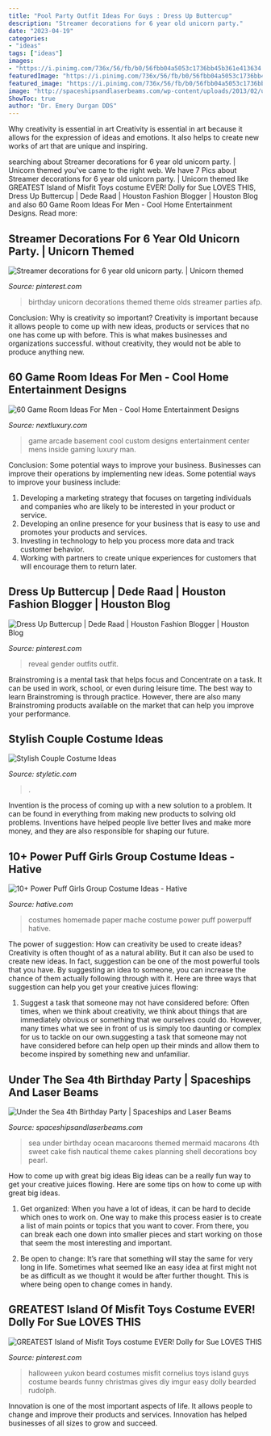 ```yaml
---
title: "Pool Party Outfit Ideas For Guys : Dress Up Buttercup"
description: "Streamer decorations for 6 year old unicorn party."
date: "2023-04-19"
categories:
- "ideas"
tags: ["ideas"]
images:
- "https://i.pinimg.com/736x/56/fb/b0/56fbb04a5053c1736bb45b361e413634.jpg"
featuredImage: "https://i.pinimg.com/736x/56/fb/b0/56fbb04a5053c1736bb45b361e413634.jpg"
featured_image: "https://i.pinimg.com/736x/56/fb/b0/56fbb04a5053c1736bb45b361e413634.jpg"
image: "http://spaceshipsandlaserbeams.com/wp-content/uploads/2013/02/under-the-sea-birthday-party-food-macaroons-648x975.jpg"
ShowToc: true
author: "Dr. Emery Durgan DDS"
---
```



Why creativity is essential in art
Creativity is essential in art because it allows for the expression of ideas and emotions. It also helps to create new works of art that are unique and inspiring.

	

		
searching about Streamer decorations for 6 year old unicorn party. | Unicorn themed you've came to the right web. We have 7 Pics about Streamer decorations for 6 year old unicorn party. | Unicorn themed like GREATEST Island of Misfit Toys costume EVER! Dolly for Sue LOVES THIS, Dress Up Buttercup | Dede Raad | Houston Fashion Blogger | Houston Blog and also 60 Game Room Ideas For Men - Cool Home Entertainment Designs. Read more:
		
    
## Streamer Decorations For 6 Year Old Unicorn Party. | Unicorn Themed

<img loading=lazy src="https://i.pinimg.com/736x/d9/3b/a5/d93ba57304cabc16df55e5c770348008.jpg" onerror="this.onerror=null;this.src='https://tse1.mm.bing.net/th?id=OIP.9Sh2qZwIjX14Dbz9tkLGnwHaMS&amp;pid=15.1';" alt="Streamer decorations for 6 year old unicorn party. | Unicorn themed">

_Source: pinterest.com_

>birthday unicorn decorations themed theme olds streamer parties afp. 

	

Conclusion: Why is creativity so important?
Creativity is important because it allows people to come up with new ideas, products or services that no one has come up with before. This is what makes businesses and organizations successful. without creativity, they would not be able to produce anything new.

    
## 60 Game Room Ideas For Men - Cool Home Entertainment Designs

<img loading=lazy src="http://nextluxury.com/wp-content/uploads/custom-basement-arcade-mens-game-room-ideas.jpg" onerror="this.onerror=null;this.src='https://tse1.mm.bing.net/th?id=OIP.ZD759jIoB-J-3CPaoaGRIAHaFQ&amp;pid=15.1';" alt="60 Game Room Ideas For Men - Cool Home Entertainment Designs">

_Source: nextluxury.com_

>game arcade basement cool custom designs entertainment center mens inside gaming luxury man. 

	

Conclusion: Some potential ways to improve your business.
Businesses can improve their operations by implementing new ideas. Some potential ways to improve your business include:
1. Developing a marketing strategy that focuses on targeting individuals and companies who are likely to be interested in your product or service.
2. Developing an online presence for your business that is easy to use and promotes your products and services.
3. Investing in technology to help you process more data and track customer behavior.
4. Working with partners to create unique experiences for customers that will encourage them to return later.

    
## Dress Up Buttercup | Dede Raad | Houston Fashion Blogger | Houston Blog

<img loading=lazy src="https://i.pinimg.com/736x/56/fb/b0/56fbb04a5053c1736bb45b361e413634.jpg" onerror="this.onerror=null;this.src='https://tse3.mm.bing.net/th?id=OIP.WZraEUDmWME58C2J_hXlawHaLF&amp;pid=15.1';" alt="Dress Up Buttercup | Dede Raad | Houston Fashion Blogger | Houston Blog">

_Source: pinterest.com_

>reveal gender outfits outfit. 

	

Brainstroming is a mental task that helps focus and Concentrate on a task. It can be used in work, school, or even during leisure time. The best way to learn Brainstroming is through practice. However, there are also many Brainstroming products available on the market that can help you improve your performance.

    
## Stylish Couple Costume Ideas

<img loading=lazy src="https://www.styletic.com/wp-content/uploads/2015/10/3-couple-costume-ideas.jpg" onerror="this.onerror=null;this.src='https://tse3.mm.bing.net/th?id=OIP.xcecg7EuQVZWZexRorf7ewHaNK&amp;pid=15.1';" alt="Stylish Couple Costume Ideas">

_Source: styletic.com_

>. 

	

Invention is the process of coming up with a new solution to a problem. It can be found in everything from making new products to solving old problems. Inventions have helped people live better lives and make more money, and they are also responsible for shaping our future.

    
## 10+ Power Puff Girls Group Costume Ideas - Hative

<img loading=lazy src="http://hative.com/wp-content/uploads/2014/04/powerpuff-girls-costumes/7-paper-mache-homemade-costumes.jpg" onerror="this.onerror=null;this.src='https://tse4.mm.bing.net/th?id=OIP.tPQb2dauni7boMZ2zQM7GgHaFh&amp;pid=15.1';" alt="10+ Power Puff Girls Group Costume Ideas - Hative">

_Source: hative.com_

>costumes homemade paper mache costume power puff powerpuff hative. 

	

The power of suggestion: How can creativity be used to create ideas?
Creativity is often thought of as a natural ability. But it can also be used to create new ideas. In fact, suggestion can be one of the most powerful tools that you have. By suggesting an idea to someone, you can increase the chance of them actually following through with it. Here are three ways that suggestion can help you get your creative juices flowing: 
1. Suggest a task that someone may not have considered before: Often times, when we think about creativity, we think about things that are immediately obvious or something that we ourselves could do. However, many times what we see in front of us is simply too daunting or complex for us to tackle on our own.suggesting a task that someone may not have considered before can help open up their minds and allow them to become inspired by something new and unfamiliar. 

    
## Under The Sea 4th Birthday Party | Spaceships And Laser Beams

<img loading=lazy src="http://spaceshipsandlaserbeams.com/wp-content/uploads/2013/02/under-the-sea-birthday-party-food-macaroons-648x975.jpg" onerror="this.onerror=null;this.src='https://tse4.mm.bing.net/th?id=OIP.HoFp-21f0-DqFIXEZm-SNwHaLJ&amp;pid=15.1';" alt="Under the Sea 4th Birthday Party | Spaceships and Laser Beams">

_Source: spaceshipsandlaserbeams.com_

>sea under birthday ocean macaroons themed mermaid macarons 4th sweet cake fish nautical theme cakes planning shell decorations boy pearl. 

	

How to come up with great big ideas
Big ideas can be a really fun way to get your creative juices flowing. Here are some tips on how to come up with great big ideas. 
1. Get organized: When you have a lot of ideas, it can be hard to decide which ones to work on. One way to make this process easier is to create a list of main points or topics that you want to cover. From there, you can break each one down into smaller pieces and start working on those that seem the most interesting and important. 

2. Be open to change: It’s rare that something will stay the same for very long in life. Sometimes what seemed like an easy idea at first might not be as difficult as we thought it would be after further thought. This is where being open to change comes in handy.

    
## GREATEST Island Of Misfit Toys Costume EVER! Dolly For Sue LOVES THIS

<img loading=lazy src="https://i.pinimg.com/736x/15/2e/a7/152ea70ee3463ab7e98acb71b82215de--funny-christmas-costumes-halloween-costumes-for-guys.jpg" onerror="this.onerror=null;this.src='https://tse3.mm.bing.net/th?id=OIP.fh64NN8fxl3GfkDnzdo9-wHaNK&amp;pid=15.1';" alt="GREATEST Island of Misfit Toys costume EVER! Dolly for Sue LOVES THIS">

_Source: pinterest.com_

>halloween yukon beard costumes misfit cornelius toys island guys costume beards funny christmas gives diy imgur easy dolly bearded rudolph. 

	

Innovation is one of the most important aspects of life. It allows people to change and improve their products and services. Innovation has helped businesses of all sizes to grow and succeed.

